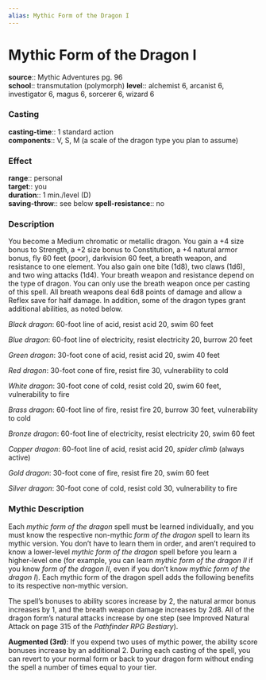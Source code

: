 ```yaml
---
alias: Mythic Form of the Dragon I
---
```


# Mythic Form of the Dragon I

**source**:: Mythic Adventures pg. 96  
**school**:: transmutation (polymorph)
**level**:: alchemist 6, arcanist 6, investigator 6, magus 6, sorcerer 6, wizard 6

### Casting 

**casting-time**:: 1 standard action  
**components**:: V, S, M (a scale of the dragon type you plan to assume)

### Effect 

**range**:: personal  
**target**:: you  
**duration**:: 1 min./level (D)  
**saving-throw**:: see below
**spell-resistance**:: no

### Description 

You become a Medium chromatic or metallic dragon. You gain a +4 size bonus to Strength, a +2 size bonus to Constitution, a +4 natural armor bonus, fly 60 feet (poor), darkvision 60 feet, a breath weapon, and resistance to one element. You also gain one bite (1d8), two claws (1d6), and two wing attacks (1d4). Your breath weapon and resistance depend on the type of dragon. You can only use the breath weapon once per casting of this spell. All breath weapons deal 6d8 points of damage and allow a Reflex save for half damage. In addition, some of the dragon types grant additional abilities, as noted below.  
  
*Black dragon*: 60-foot line of acid, resist acid 20, swim 60 feet  
  
*Blue dragon*: 60-foot line of electricity, resist electricity 20, burrow 20 feet  
  
*Green dragon*: 30-foot cone of acid, resist acid 20, swim 40 feet  
  
*Red dragon*: 30-foot cone of fire, resist fire 30, vulnerability to cold  
  
*White dragon*: 30-foot cone of cold, resist cold 20, swim 60 feet, vulnerability to fire  
  
*Brass dragon*: 60-foot line of fire, resist fire 20, burrow 30 feet, vulnerability to cold  
  
*Bronze dragon*: 60-foot line of electricity, resist electricity 20, swim 60 feet  
  
*Copper dragon*: 60-foot line of acid, resist acid 20, *spider climb* (always active)  
  
*Gold dragon*: 30-foot cone of fire, resist fire 20, swim 60 feet  
  
*Silver dragon*: 30-foot cone of cold, resist cold 30, vulnerability to fire

### Mythic Description

Each *mythic form of the dragon* spell must be learned individually, and you must know the respective non-mythic *form of the dragon* spell to learn its mythic version. You don’t have to learn them in order, and aren’t required to know a lower-level *mythic form of the dragon* spell before you learn a higher-level one (for example, you can learn *mythic form of the dragon II* if you know *form of the dragon II*, even if you don’t know *mythic form of the dragon I*). Each mythic form of the dragon spell adds the following benefits to its respective non-mythic version.  
  
The spell’s bonuses to ability scores increase by 2, the natural armor bonus increases by 1, and the breath weapon damage increases by 2d8. All of the dragon form’s natural attacks increase by one step (see Improved Natural Attack on page 315 of the *Pathfinder RPG Bestiary*).  
  
**Augmented (3rd)**: If you expend two uses of mythic power, the ability score bonuses increase by an additional 2. During each casting of the spell, you can revert to your normal form or back to your dragon form without ending the spell a number of times equal to your tier.
